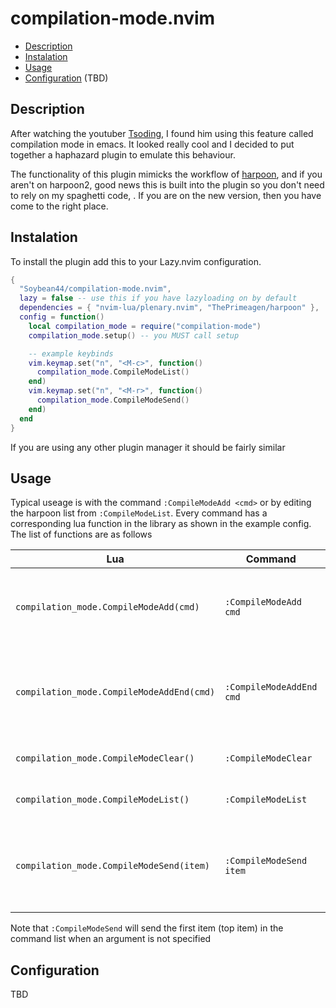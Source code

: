 # compilation-mode.nvim

- [Description](#Description)
- [Instalation](#Instalation)
- [Usage](#Usage)
- [Configuration](#Configuration) (TBD)

## Description

After watching the youtuber [Tsoding](https://youtube.com/tsodingdaily), I found him using this feature called compilation mode in emacs. It looked really cool and I decided to put together a haphazard plugin to emulate this behaviour.

The functionality of this plugin mimicks the workflow of [harpoon](https://github.com/ThePrimeagen/harpoon), and if you aren't on harpoon2, good news this is built into the plugin so you don't need to rely on my spaghetti code, . If you are on the new version, then you have come to the right place.

## Instalation

To install the plugin add this to your Lazy.nvim configuration.

```lua
{
  "Soybean44/compilation-mode.nvim",
  lazy = false -- use this if you have lazyloading on by default
  dependencies = { "nvim-lua/plenary.nvim", "ThePrimeagen/harpoon" },
  config = function()
    local compilation_mode = require("compilation-mode")
    compilation_mode.setup() -- you MUST call setup

    -- example keybinds
    vim.keymap.set("n", "<M-c>", function()
      compilation_mode.CompileModeList()
    end)
    vim.keymap.set("n", "<M-r>", function()
      compilation_mode.CompileModeSend()
    end)
  end
}
```

If you are using any other plugin manager it should be fairly similar

## Usage

Typical useage is with the command `:CompileModeAdd <cmd>` or by editing the harpoon list from `:CompileModeList`. Every command has a corresponding lua function in the library as shown in the example config. The list of functions are as follows

| Lua                                       | Command                  | Description                                                        |
| ----------------------------------------- | ------------------------ | ------------------------------------------------------------------ |
| `compilation_mode.CompileModeAdd(cmd)`    | `:CompileModeAdd cmd`    | Adds a new command to the top of the command list                  |
| `compilation_mode.CompileModeAddEnd(cmd)` | `:CompileModeAddEnd cmd` | Adds a new command to the bottom of the command list               |
| `compilation_mode.CompileModeClear()`     | `:CompileModeClear`      | Clears the command list                                            |
| `compilation_mode.CompileModeList()`      | `:CompileModeList`       | Opens the command list                                             |
| `compilation_mode.CompileModeSend(item)`  | `:CompileModeSend item`  | Sends the specified item in the command list to the next tmux pane |

Note that `:CompileModeSend` will send the first item (top item) in the command list when an argument is not specified

## Configuration

TBD
